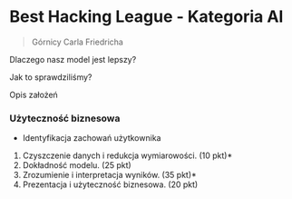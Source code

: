 # Best Hacking League - Kategoria AI

> Górnicy Carla Friedricha

Dlaczego nasz model jest lepszy?

Jak to sprawdziliśmy?

Opis założeń

### Użyteczność biznesowa

* Identyfikacja zachowań użytkownika

1. Czyszczenie danych i redukcja wymiarowości. (10 pkt)*
2. Dokładność modelu. (25 pkt)
3. Zrozumienie i interpretacja wyników. (35 pkt)*
4. Prezentacja i użyteczność biznesowa. (20 pkt)